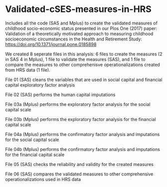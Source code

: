 # Validated-cSES-measures-in-HRS
Includes all the code (SAS and Mplus) to create the validated measures of childhood socio-economic status presented in our Plos One (2017) paper: Validation of a theoretically motivated approach to measuring childhood socioeconomic circumstances in the Health and Retirement Study: https://doi.org/10.1371/journal.pone.0185898

We created 8 seperate files in this analysis: 6 files to create the measures (2 in SAS 4 in Mplus), 1 file to validate the measures (SAS), and 1 file to compare the measures to other comprehenisve operationalizations created from HRS data (1 file).  

File 01  (SAS)   cleans the variables that are used in social capital and financial capital exploratory factor analysis 

File 02  (SAS)   performs the human capital imputations 

File 03a (Mplus) performs the exploratory factor analysis for the social capital scale

File 03b (Mplus) performs the exploratory factor analysis for the financial capital scale 

File 04a (Mplus) performs the confirmatory factor analysis and imputations for the social capital scale 

File 04b (Mplus) performs the confirmatory factor analysis and imputations for the financial capital scale 

File 05  (SAS)   checks the reliability and validity for the created measures 

File 06  (SAS)   compares the validated measures to other comprehensive operationalizations used in HRS data 
